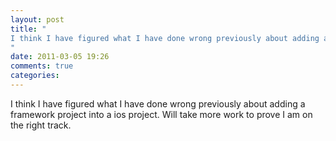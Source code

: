 ```yaml
---
layout: post
title: "
I think I have figured what I have done wrong previously about adding a framework project into a ios project. Will take more work to prove I am on the right track.
"
date: 2011-03-05 19:26
comments: true
categories: 
---
```


I think I have figured what I have done wrong previously about adding a framework project into a ios project. Will take more work to prove I am on the right track.

